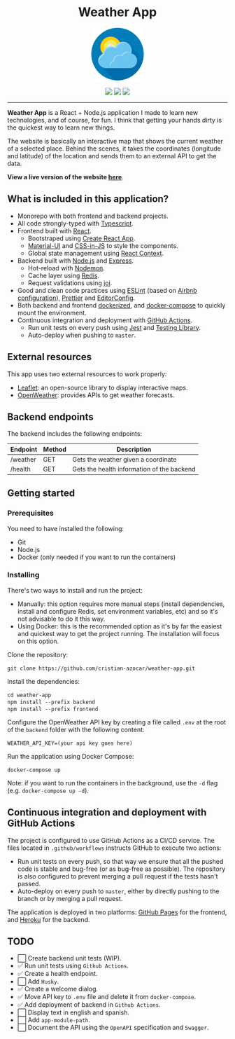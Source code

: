 <h1 align="center">Weather App</h1>

<p align="center">
  <img src="frontend/public/logo192.png" width="120px" height="120px" />
</p>

<p align="center">
  <img src="https://badgen.net/dependabot/cristian-azocar/weather-app?icon=dependabot" />
  <img src="https://github.com/cristian-azocar/weather-app/actions/workflows/test-frontend.yaml/badge.svg">
  <img src="https://github.com/cristian-azocar/weather-app/actions/workflows/test-backend.yaml/badge.svg">
</p>

<hr />

**Weather App** is a React + Node.js application I made to learn new technologies, and of course, for fun. I think that getting your hands dirty is the quickest way to learn new things.

The website is basically an interactive map that shows the current weather of a selected place. Behind the scenes, it takes the coordinates (longitude and latitude) of the location and sends them to an external API to get the data.

**View a live version of the website [here](https://cristian-azocar.github.io/weather-app)**.

## What is included in this application?

- Monorepo with both frontend and backend projects.
- All code strongly-typed with [Typescript](https://www.typescriptlang.org/).
- Frontend built with [React](https://reactjs.org).
  - Bootstraped using [Create React App](https://github.com/facebook/create-react-app).
  - [Material-UI](https://material-ui.com/) and [CSS-in-JS](https://cssinjs.org/) to style the components.
  - Global state management using [React Context](https://reactjs.org/docs/context.html).
- Backend built with [Node.js](https://nodejs.org) and [Express](https://github.com/expressjs/express).
  - Hot-reload with [Nodemon](https://nodemon.io).
  - Cache layer using [Redis](https://redis.io/).
  - Request validations using [joi](https://joi.dev).
- Good and clean code practices using [ESLint](https://eslint.org/) (based on [Airbnb configuration](https://github.com/airbnb/javascript/tree/master/packages/eslint-config-airbnb)), [Prettier](https://prettier.io/) and [EditorConfig](https://editorconfig.org/).
- Both backend and frontend [dockerized](https://www.docker.com), and [docker-compose](https://docs.docker.com/compose/) to quickly mount the environment.
- Continuous integration and deployment with [GitHub Actions](https://github.com/features/actions).
  - Run unit tests on every push using [Jest](https://jestjs.io/) and [Testing Library](https://testing-library.com/).
  - Auto-deploy when pushing to `master`.

## External resources

This app uses two external resources to work properly:

- [Leaflet](https://leafletjs.com): an open-source library to display interactive maps.
- [OpenWeather](https://openweathermap.org/): provides APIs to get weather forecasts.

## Backend endpoints

The backend includes the following endpoints:

| Endpoint | Method | Description                                |
| -------- | ------ | ------------------------------------------ |
| /weather | GET    | Gets the weather given a coordinate        |
| /health  | GET    | Gets the health information of the backend |

## Getting started

### Prerequisites

You need to have installed the following:

- Git
- Node.js
- Docker (only needed if you want to run the containers)

### Installing

There's two ways to install and run the project:

- Manually: this option requires more manual steps (install dependencies, install and configure Redis, set environment variables, etc) and so it's not advisable to do it this way.
- Using Docker: this is the recommended option as it's by far the easiest and quickest way to get the project running. The installation will focus on this option.

Clone the repository:
```
git clone https://github.com/cristian-azocar/weather-app.git
```

Install the dependencies:
```
cd weather-app
npm install --prefix backend
npm install --prefix frontend
```

Configure the OpenWeather API key by creating a file called `.env` at the root of the `backend` folder with the following content:
```
WEATHER_API_KEY=(your api key goes here)
```

Run the application using Docker Compose:
```
docker-compose up
```
Note: if you want to run the containers in the background, use the `-d` flag (e.g. `docker-compose up -d`).

## Continuous integration and deployment with GitHub Actions

The project is configured to use GitHub Actions as a CI/CD service. The files located in `.github/workflows` instructs GitHub to execute two actions:

- Run unit tests on every push, so that way we ensure that all the pushed code is stable and bug-free (or as bug-free as possible). The repository is also configured to prevent merging a pull request if the tests hasn't passed.
- Auto-deploy on every push to `master`, either by directly pushing to the branch or by merging a pull request.

The application is deployed in two platforms: [GitHub Pages](https://pages.github.com) for the frontend, and [Heroku](https://www.heroku.com) for the backend.

## TODO

- ⬜️ Create backend unit tests (WIP).
- ✅ Run unit tests using `Github Actions`.
- ✅ Create a health endpoint.
- ⬜️ Add `Husky`.
- ✅ Create a welcome dialog.
- ✅ Move API key to `.env` file and delete it from `docker-compose`.
- ✅ Add deployment of backend in `Github Actions`.
- ⬜️ Display text in english and spanish.
- ⬜️ Add `app-module-path`.
- ⬜️ Document the API using the `OpenAPI` specification and `Swagger`.
